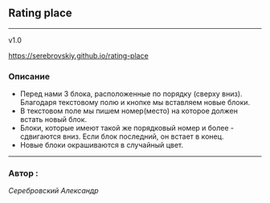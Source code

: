 ## Rating place

---

v1.0

https://serebrovskiy.github.io/rating-place



### Описание

* Перед нами 3 блока, расположенные по порядку (сверху вниз). Благодаря текстовому полю и кнопке мы вставляем новые блоки.
* В текстовом поле мы пишем номер(место) на которое должен встать новый блок. 
* Блоки, которые имеют такой же порядковый номер и более - сдвигаются вниз. Если блок последний, он встает в конец. 
* Новые блоки окрашиваются в случайный цвет.

---


 ### Автор :
 *Серебровский Александр*





